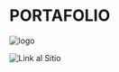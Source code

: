 # PORTAFOLIO 

![logo](https://i.imgur.com/RZfcVci.png)

![Link al Sitio](https://erikaarango.github.io/portafolio/src/)
